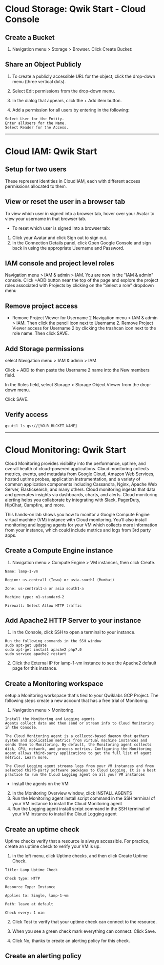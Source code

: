 # Cloud Storage: Qwik Start - Cloud Console

## Create a Bucket
1. Navigation menu > Storage > Browser. Click Create Bucket:

## Share an Object Publicly
1.  To create a publicly accessible URL for the object, click the drop-down menu (three vertical dots).

2.  Select Edit permissions from the drop-down menu.

3.  In the dialog that appears, click the + Add item button.

4.  Add a permission for all users by entering in the following:
```
Select User for the Entity.
Enter allUsers for the Name.
Select Reader for the Access.
```
---

# Cloud IAM: Qwik Start

## Setup for two users
These represent identities in Cloud IAM, each with different access permissions allocated to them.

## View or reset the user in a browser tab
To view which user in signed into a browser tab, hover over your Avatar to view your username in that browser tab.


* To reset which user is signed into a browser tab:
1.  Click your Avatar and click Sign out to sign out.
2. In the Connection Details panel, click Open Google Console and sign back in using the appropriate Username and Password.

## IAM console and project level roles

Navigation menu > IAM & admin > IAM. You are now in the "IAM & admin" console.
Click +ADD button near the top of the page and explore the project roles associated with Projects by clicking on the "Select a role" dropdown menu


## Remove project access

* Remove Project Viewer for Username 2
Navigation menu > IAM & admin > IAM. Then click the pencil icon next to Username 2.
Remove Project Viewer access for Username 2 by clicking the trashcan icon next to the role name. Then click SAVE.

## Add Storage permissions
select Navigation menu > IAM & admin > IAM.

Click + ADD to then paste the Username 2 name into the New members field.

In the Roles field, select Storage > Storage Object Viewer from the drop-down menu.

Click SAVE.

## Verify access
```
gsutil ls gs://[YOUR_BUCKET_NAME]
```

---

# Cloud Monitoring: Qwik Start

Cloud Monitoring provides visibility into the performance, uptime, and overall health of cloud-powered applications. Cloud monitoring collects metrics, events, and metadata from Google Cloud, Amazon Web Services, hosted uptime probes, application instrumentation, and a variety of common application components including Cassandra, Nginx, Apache Web Server, Elasticsearch, and many others. Cloud monitoring ingests that data and generates insights via dashboards, charts, and alerts. Cloud monitoring alerting helps you collaborate by integrating with Slack, PagerDuty, HipChat, Campfire, and more.

This hands-on lab shows you how to monitor a Google Compute Engine virtual machine (VM) instance with Cloud monitoring. You'll also install monitoring and logging agents for your VM which collects more information from your instance, which could include metrics and logs from 3rd party apps.

## Create a Compute Engine instance
1. Navigation menu > Compute Engine > VM instances, then click Create.
```
Name: lamp-1-vm

Region: us-central1 (Iowa) or asia-south1 (Mumbai)

Zone: us-central1-a or asia south1-a

Machine type: n1-standard-2

Firewall: Select Allow HTTP traffic
```
## Add Apache2 HTTP Server to your instance
1.  In the Console, click SSH to open a terminal to your instance.
```
Run the following commands in the SSH window
sudo apt-get update
sudo apt-get install apache2 php7.0
sudo service apache2 restart
```
2. Click the External IP for lamp-1-vm instance to see the Apache2 default page for this instance.

## Create a Monitoring workspace
setup a Monitoring workspace that's tied to your Qwiklabs GCP Project. The following steps create a new account that has a free trial of Monitoring.

1. Navigation menu > Monitoring.
```
Install the Monitoring and Logging agents
Agents collect data and then send or stream info to Cloud Monitoring in the Console.

The Cloud Monitoring agent is a collectd-based daemon that gathers system and application metrics from virtual machine instances and sends them to Monitoring. By default, the Monitoring agent collects disk, CPU, network, and process metrics. Configuring the Monitoring agent allows third-party applications to get the full list of agent metrics. Learn more.

The Cloud Logging agent streams logs from your VM instances and from selected third-party software packages to Cloud Logging. It is a best practice to run the Cloud Logging agent on all your VM instances
```
* install the agents on the VM
2. In the Monitoring Overview window, click INSTALL AGENTS 
3. Run the Monitoring agent install script command in the SSH terminal of your VM instance to install the Cloud Monitoring agent
4. Run the Logging agent install script command in the SSH terminal of your VM instance to install the Cloud Logging agent

## Create an uptime check
Uptime checks verify that a resource is always accessible. For practice, create an uptime check to verify your VM is up.
1. in the left menu, click Uptime checks, and then click Create Uptime Check.
```
Title: Lamp Uptime Check

Check type: HTTP

Resource Type: Instance

Applies to: Single, lamp-1-vm

Path: leave at default

Check every: 1 min
```
2.  Click Test to verify that your uptime check can connect to the resource.

3.  When you see a green check mark everything can connect. Click Save.

4.  Click No, thanks to create an alerting policy for this check.

## Create an alerting policy
